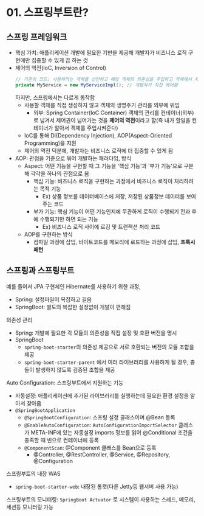 # 01. 스프링부트란?

## 스프링 프레임워크
- 핵심 가치: 애플리케이션 개발에 필요한 기반을 제공해 개발자가 비즈니스 로직 구현에만 집중할 수 있게 끔 하는 것
- 제어의 역전(IoC, Inversion of Control)
  ``` java
  // 기존의 코드: 사용하려는 객체를 선언하고 해당 객체의 의존성을 주입하고 객체에서 제공하는 기능 사용
  private MyService = new MyServiceImpl(); // 개발자가 직접 제어함
  ```
  하지만, 스프링에서는 다르게 동작함
  - 사용할 객체를 직접 생성하지 않고 객체의 생명주기 관리를 외부에 위임
    - 외부: Spring Container(IoC Container)
  객체의 관리를 컨테이너(외부)로 넘겨서 제어권이 넘어가는 것을 **제어의 역전**이라고 함(즉 내가 할일을 컨테이너가 알아서 객체를 주입시켜준다)
  - IoC를 통해 DI(Dependency Injection), AOP(Aspect-Oriented Programming)을 지원
  - 제어의 역전 덕분에, 개발자는 비즈니스 로직에 더 집중할 수 있게 됨
- AOP: 관점을 기준으로 묶어 개발하는 패러다임, 방식
  - Aspect: 어떤 기능을 구현할 때 그 기능을 '핵심 기능'과 '부가 기능'으로 구분해 각각을 하나의 관점으로 봄
    - 핵심 기능: 비즈니스 로직을 구현하는 과정에서 비즈니스 로직이 처리하려는 목적 기능
      - Ex) 상품 정보를 데이터베이스에 저장, 저장된 상품정보 데이터를 보여주는 코드
    - 부가 기능: 핵심 기능이 어떤 기능인지에 무관하게 로직이 수행되기 전과 후에 수행되기만 하면 되는 기능
      - Ex) 비즈니스 로직 사이에 로깅 및 트랜잭션 처리 코드
  - AOP를 구현하는 방식
    - 컴파일 과정에 삽입, 바이트코드를 메모리에 로드하는 과정에 삽입, **프록시 패턴**

## 스프링과 스프링부트
예를 들어서 JPA 구현체인 Hibernate를 사용하기 위한 과정,
- Spring: 설정파일이 복잡하고 길음
- SpringBoot: 별도의 복잡한 설정없이 개발이 편해짐

의존성 관리
- Spring: 개발에 필요한 각 모듈의 의존성을 직접 설정 및 호환 버전을 명시
- SpringBoot
  - `spring-boot-starter`의 의존성 제공으로 서로 호환되는 버전의 모듈 조합을 제공
  - `spring-boot-starter-parent` 에서 여러 라이브러리를 사용하게 될 경우, 충돌이 발생하지 않도록 검증된 조합을 제공

Auto Configuration: 스프링부트에서 지원하는 기능
- 자동설정: 애플리케이션에 추가된 라이브러리를 실행하는데 필요한 환경 설정을 알아서 찾아줌
- `@SpringBootApplication`
  - `@SpringBootConfiguration`: 스프링 설정 클래스이며 @Bean 등록
  - `@EnableAutoConfiguration`: `AutoConfigurationImportSelector` 클래스가 META-INF에 있는 자동설정 imports 정보를 읽어 @Conditional 조건을 충족할 때 빈으로 컨테이너에 등록
  - `@ComponentScan`: @Component 클래스를 Bean으로 등록
    - @Controller, @RestController, @Service, @Repository, @Configuration

스프링부트의 내장 WAS
- `spring-boot-starter-web`: 내장된 톰캣(다른 Jetty등 웹서버 사용 가능)

스프링부트의 모니터링: `SpringBoot Actuator` 로 시스템이 사용하는 스레드, 메모리, 세션등 모니터링 가능
